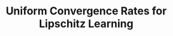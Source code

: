 ---
permalink: /publications/GAMM/
title: "Uniform Convergence Rates for Lipschitz Learning"
publication_info:
  status: "talk"
  type: "Oral Presentation"
  venue: "GAMM - 92nd Annual Meeting"
  year: "2022"
year: "2022"
---